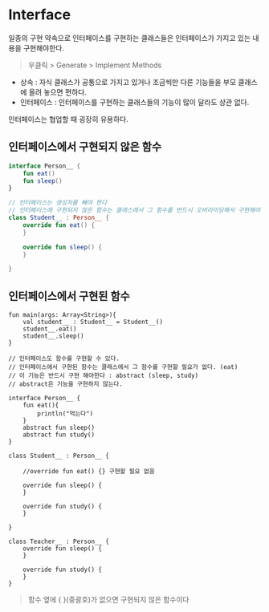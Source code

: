 # Interface
일종의 구현 약속으로 인터페이스를 구현하는 클래스들은 인터페이스가 가지고 있는 내용을 구현해야한다. 
> 우클릭 > Generate > Implement Methods  

* 상속 : 자식 클래스가 공통으로 가지고 있거나 조금씩만 다른 기능들을 부모 클래스에 올려 놓으면 편하다.  
* 인터페이스 : 인터페이스를 구현하는 클래스들의 기능이 많이 달라도 상관 없다.

인터페이스는 협업할 때 굉장히 유용하다.

## 인터페이스에서 구현되지 않은 함수

```kotlin
interface Person__ {
    fun eat()
    fun sleep()
}

// 인터페이스는 생성자를 빼야 한다
// 인터페이스에 구현되지 않은 함수는 클래스에서 그 함수를 반드시 오버라이딩해서 구현해야 한다. (eat, sleep)
class Student__ : Person__ {
    override fun eat() {
    }

    override fun sleep() {
    }

}
```

## 인터페이스에서 구현된 함수

```
fun main(args: Array<String>){
    val student__ : Student__ = Student__()
    student__.eat()
    student__.sleep()
}

// 인터페이스도 함수를 구현할 수 있다.
// 인터페이스에서 구현된 함수는 클래스에서 그 함수를 구현할 필요가 없다. (eat)
// 이 기능은 반드시 구현 해야한다 : abstract (sleep, study)
// abstract은 기능을 구현하지 않는다.

interface Person__ {
    fun eat(){
        println("먹는다")
    }
    abstract fun sleep()
    abstract fun study()
}

class Student__ : Person__ {

    //override fun eat() {} 구현할 필요 없음
    
    override fun sleep() {
    }

    override fun study() {
    }

}

class Teacher__ : Person__ {
    override fun sleep() {
    }

    override fun study() {
    }
}
```

> 함수 옆에 { }(중괄호)가 없으면 구현되지 않은 함수이다
